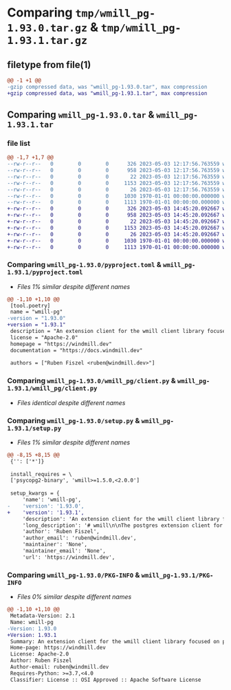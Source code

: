 # Comparing `tmp/wmill_pg-1.93.0.tar.gz` & `tmp/wmill_pg-1.93.1.tar.gz`

## filetype from file(1)

```diff
@@ -1 +1 @@
-gzip compressed data, was "wmill_pg-1.93.0.tar", max compression
+gzip compressed data, was "wmill_pg-1.93.1.tar", max compression
```

## Comparing `wmill_pg-1.93.0.tar` & `wmill_pg-1.93.1.tar`

### file list

```diff
@@ -1,7 +1,7 @@
--rw-r--r--   0        0        0      326 2023-05-03 12:17:56.763559 wmill_pg-1.93.0/README.md
--rw-r--r--   0        0        0      958 2023-05-03 12:17:56.763559 wmill_pg-1.93.0/pyproject.toml
--rw-r--r--   0        0        0       22 2023-05-03 12:17:56.763559 wmill_pg-1.93.0/wmill_pg/__init__.py
--rw-r--r--   0        0        0     1153 2023-05-03 12:17:56.763559 wmill_pg-1.93.0/wmill_pg/client.py
--rw-r--r--   0        0        0       26 2023-05-03 12:17:56.763559 wmill_pg-1.93.0/wmill_pg/py.typed
--rw-r--r--   0        0        0     1030 1970-01-01 00:00:00.000000 wmill_pg-1.93.0/setup.py
--rw-r--r--   0        0        0     1113 1970-01-01 00:00:00.000000 wmill_pg-1.93.0/PKG-INFO
+-rw-r--r--   0        0        0      326 2023-05-03 14:45:20.092667 wmill_pg-1.93.1/README.md
+-rw-r--r--   0        0        0      958 2023-05-03 14:45:20.092667 wmill_pg-1.93.1/pyproject.toml
+-rw-r--r--   0        0        0       22 2023-05-03 14:45:20.092667 wmill_pg-1.93.1/wmill_pg/__init__.py
+-rw-r--r--   0        0        0     1153 2023-05-03 14:45:20.092667 wmill_pg-1.93.1/wmill_pg/client.py
+-rw-r--r--   0        0        0       26 2023-05-03 14:45:20.092667 wmill_pg-1.93.1/wmill_pg/py.typed
+-rw-r--r--   0        0        0     1030 1970-01-01 00:00:00.000000 wmill_pg-1.93.1/setup.py
+-rw-r--r--   0        0        0     1113 1970-01-01 00:00:00.000000 wmill_pg-1.93.1/PKG-INFO
```

### Comparing `wmill_pg-1.93.0/pyproject.toml` & `wmill_pg-1.93.1/pyproject.toml`

 * *Files 1% similar despite different names*

```diff
@@ -1,10 +1,10 @@
 [tool.poetry]
 name = "wmill-pg"
-version = "1.93.0"
+version = "1.93.1"
 description = "An extension client for the wmill client library focused on pg"
 license = "Apache-2.0"
 homepage = "https://windmill.dev"
 documentation = "https://docs.windmill.dev"
 
 authors = ["Ruben Fiszel <ruben@windmill.dev>"]
```

### Comparing `wmill_pg-1.93.0/wmill_pg/client.py` & `wmill_pg-1.93.1/wmill_pg/client.py`

 * *Files identical despite different names*

### Comparing `wmill_pg-1.93.0/setup.py` & `wmill_pg-1.93.1/setup.py`

 * *Files 1% similar despite different names*

```diff
@@ -8,15 +8,15 @@
 {'': ['*']}
 
 install_requires = \
 ['psycopg2-binary', 'wmill>=1.5.0,<2.0.0']
 
 setup_kwargs = {
     'name': 'wmill-pg',
-    'version': '1.93.0',
+    'version': '1.93.1',
     'description': 'An extension client for the wmill client library focused on pg',
     'long_description': '# wmill\n\nThe postgres extension client for the [Windmill](https://windmill.dev) platform.\n\n[windmill-api](https://pypi.org/project/windmill-api/).\n\n## Quickstart\n\n```python\nimport wmill_pg\n\n\ndef main():\n    my_list = query("UPDATE demo SET value = \'value\' RETURNING key, value")\n    for key, value in my_list:\n        ...\n```\n',
     'author': 'Ruben Fiszel',
     'author_email': 'ruben@windmill.dev',
     'maintainer': 'None',
     'maintainer_email': 'None',
     'url': 'https://windmill.dev',
```

### Comparing `wmill_pg-1.93.0/PKG-INFO` & `wmill_pg-1.93.1/PKG-INFO`

 * *Files 0% similar despite different names*

```diff
@@ -1,10 +1,10 @@
 Metadata-Version: 2.1
 Name: wmill-pg
-Version: 1.93.0
+Version: 1.93.1
 Summary: An extension client for the wmill client library focused on pg
 Home-page: https://windmill.dev
 License: Apache-2.0
 Author: Ruben Fiszel
 Author-email: ruben@windmill.dev
 Requires-Python: >=3.7,<4.0
 Classifier: License :: OSI Approved :: Apache Software License
```

